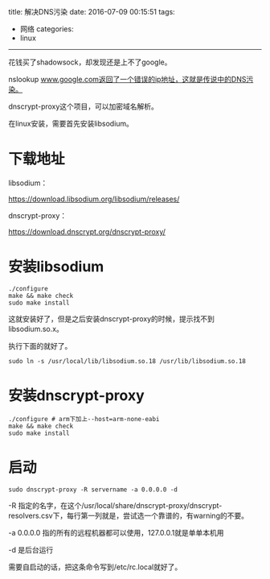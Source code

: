 title: 解决DNS污染
date: 2016-07-09 00:15:51
tags:
- 网络
categories:
- linux
---

花钱买了shadowsock，却发现还是上不了google。

nslookup www.google.com返回了一个错误的ip地址，这就是传说中的DNS污染。

dnscrypt-proxy这个项目，可以加密域名解析。

在linux安装，需要首先安装libsodium。

<!-- more -->

# 下载地址

libsodium：

https://download.libsodium.org/libsodium/releases/

dnscrypt-proxy：

https://download.dnscrypt.org/dnscrypt-proxy/

# 安装libsodium

```
./configure
make && make check
sudo make install
```

这就安装好了，但是之后安装dnscrypt-proxy的时候，提示找不到libsodium.so.x。

执行下面的就好了。

```
sudo ln -s /usr/local/lib/libsodium.so.18 /usr/lib/libsodium.so.18
```

# 安装dnscrypt-proxy

```
./configure # arm下加上--host=arm-none-eabi
make && make check
sudo make install
```

# 启动
```
sudo dnscrypt-proxy -R servername -a 0.0.0.0 -d
```

-R 指定的名字，在这个/usr/local/share/dnscrypt-proxy/dnscrypt-resolvers.csv下，每行第一列就是，尝试选一个靠谱的，有warning的不要。

-a 0.0.0.0 指的所有的远程机器都可以使用，127.0.0.1就是单单本机用

-d 是后台运行

需要自启动的话，把这条命令写到/etc/rc.local就好了。
